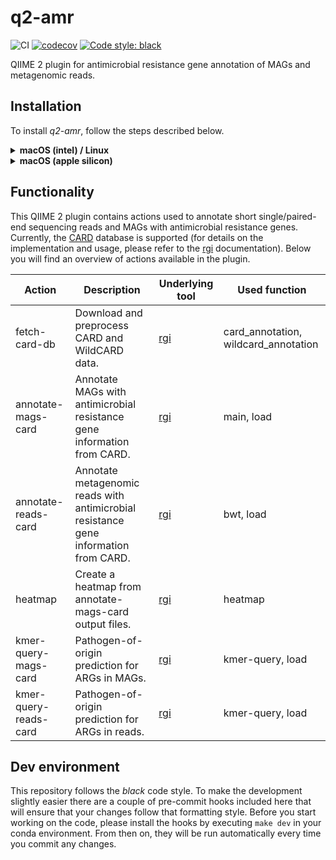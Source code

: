 # q2-amr
![CI](https://github.com/bokulich-lab/q2-amr/actions/workflows/ci-dev.yaml/badge.svg)
[![codecov](https://codecov.io/gh/bokulich-lab/q2-amr/branch/main/graph/badge.svg?token=THMBOFUZR0)](https://codecov.io/gh/bokulich-lab/q2-amr)
[![Code style: black](https://img.shields.io/badge/code%20style-black-000000.svg)](https://github.com/psf/black)

QIIME 2 plugin for antimicrobial resistance gene annotation of MAGs and metagenomic reads.

## Installation
To install _q2-amr_, follow the steps described below.

<details>
<summary><b>macOS (intel) / Linux</b></summary>

```shell
mamba create -yn q2-amr \
  -c https://packages.qiime2.org/qiime2/2024.2/shotgun/released/  \
  -c qiime2 -c conda-forge -c bioconda -c defaults \
  qiime2 q2cli q2templates q2-types rgi

conda activate q2-amr

pip install --no-deps --force-reinstall \
  git+https://github.com/misialq/rgi.git@py38-fix \
  git+https://github.com/bokulich-lab/q2-amr.git

pip install git+https://github.com/qiime2/qiime2.git
```

Refresh cache and check that everything worked:
```shell
qiime dev refresh-cache
qiime info
```
</details>

<details>
<summary><b>macOS (apple silicon)</b></summary>

```shell
CONDA_SUBDIR=osx-64 mamba create -yn q2-amr \
  -c https://packages.qiime2.org/qiime2/2024.2/shotgun/released/ \
  -c qiime2 -c conda-forge -c bioconda -c defaults \
  qiime2 q2cli q2templates q2-types rgi

conda activate q2-amr
conda config --env --set subdir osx-64

pip install --no-deps --force-reinstall \
  git+https://github.com/misialq/rgi.git@py38-fix \
  git+https://github.com/bokulich-lab/q2-amr.git

pip install git+https://github.com/qiime2/qiime2.git
```

Refresh cache and check that everything worked:
```shell
qiime dev refresh-cache
qiime info
```
</details>

## Functionality
This QIIME 2 plugin contains actions used to annotate short single/paired-end
sequencing reads and MAGs with antimicrobial resistance genes. Currently, the [CARD](https://card.mcmaster.ca) database is supported  (for details on
the implementation and usage, please refer to the [rgi](https://github.com/arpcard/rgi) documentation). Below you will
find an overview of actions available in the plugin.

| Action                | Description                                                                          | Underlying tool                       | Used function                        |
|-----------------------|--------------------------------------------------------------------------------------|---------------------------------------|--------------------------------------|
| fetch-card-db         | Download and preprocess CARD and WildCARD data.                                      | [rgi](https://github.com/arpcard/rgi) | card_annotation, wildcard_annotation |
| annotate-mags-card    | Annotate MAGs with antimicrobial resistance gene information from CARD.              | [rgi](https://github.com/arpcard/rgi) | main, load                           |
| annotate-reads-card   | Annotate metagenomic reads with antimicrobial resistance gene information from CARD. | [rgi](https://github.com/arpcard/rgi) | bwt, load                            |
| heatmap               | Create a heatmap from annotate-mags-card output files.                               | [rgi](https://github.com/arpcard/rgi) | heatmap                              |
| kmer-query-mags-card  | Pathogen-of-origin prediction for ARGs in MAGs.                                      | [rgi](https://github.com/arpcard/rgi) | kmer-query, load                     |
| kmer-query-reads-card | Pathogen-of-origin prediction for ARGs in reads.                                     | [rgi](https://github.com/arpcard/rgi) | kmer-query, load                     |

## Dev environment
This repository follows the _black_ code style. To make the development slightly easier
there are a couple of pre-commit hooks included here that will ensure that your changes
follow that formatting style. Before you start working on the code, please
install the hooks by executing `make dev` in your conda environment. From then on,
they will be run automatically every time you commit any changes.
